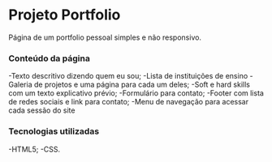 # Projeto Portfolio

Página de um portfolio pessoal simples e não responsivo.

### Conteúdo da página

-Texto descritivo dizendo quem eu sou;
-Lista de instituições de ensino
-Galeria de projetos e uma página para cada um deles;
-Soft e hard skills com um texto explicativo prévio;
-Formulário para contato;
-Footer com lista de redes sociais e link para contato;
-Menu de navegação para acessar cada sessão do site

### Tecnologias utilizadas

-HTML5;
-CSS.
